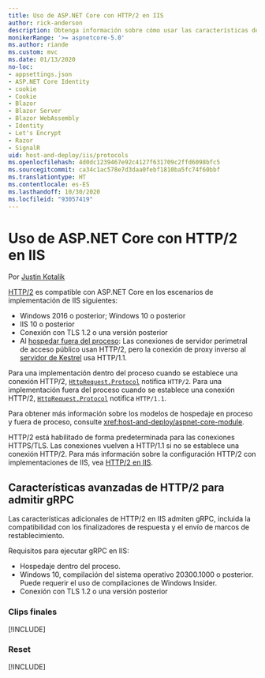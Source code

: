 ```yaml
---
title: Uso de ASP.NET Core con HTTP/2 en IIS
author: rick-anderson
description: Obtenga información sobre cómo usar las características de HTTP/2 con IIS.
monikerRange: '>= aspnetcore-5.0'
ms.author: riande
ms.custom: mvc
ms.date: 01/13/2020
no-loc:
- appsettings.json
- ASP.NET Core Identity
- cookie
- Cookie
- Blazor
- Blazor Server
- Blazor WebAssembly
- Identity
- Let's Encrypt
- Razor
- SignalR
uid: host-and-deploy/iis/protocols
ms.openlocfilehash: 4d0dc1239467e92c4127f631709c2ffd6098bfc5
ms.sourcegitcommit: ca34c1ac578e7d3daa0febf1810ba5fc74f60bbf
ms.translationtype: HT
ms.contentlocale: es-ES
ms.lasthandoff: 10/30/2020
ms.locfileid: "93057419"
---
```

# <a name="use-aspnet-core-with-http2-on-iis"></a>Uso de ASP.NET Core con HTTP/2 en IIS

Por [Justin Kotalik](https://github.com/jkotalik)

[HTTP/2](https://httpwg.org/specs/rfc7540.html) es compatible con ASP.NET Core en los escenarios de implementación de IIS siguientes:

* Windows 2016 o posterior; Windows 10 o posterior
* IIS 10 o posterior
* Conexión con TLS 1.2 o una versión posterior
* Al [hospedar fuera del proceso](xref:host-and-deploy/iis/index#out-of-process-hosting-model): Las conexiones de servidor perimetral de acceso público usan HTTP/2, pero la conexión de proxy inverso al [servidor de Kestrel](xref:fundamentals/servers/kestrel) usa HTTP/1.1.

Para una implementación dentro del proceso cuando se establece una conexión HTTP/2, [`HttpRequest.Protocol`](xref:Microsoft.AspNetCore.Http.HttpRequest.Protocol*) notifica `HTTP/2`. Para una implementación fuera del proceso cuando se establece una conexión HTTP/2, [`HttpRequest.Protocol`](xref:Microsoft.AspNetCore.Http.HttpRequest.Protocol*) notifica `HTTP/1.1`.

Para obtener más información sobre los modelos de hospedaje en proceso y fuera de proceso, consulte <xref:host-and-deploy/aspnet-core-module>.

HTTP/2 está habilitado de forma predeterminada para las conexiones HTTPS/TLS. Las conexiones vuelven a HTTP/1.1 si no se establece una conexión HTTP/2. Para más información sobre la configuración HTTP/2 con implementaciones de IIS, vea [HTTP/2 en IIS](/iis/get-started/whats-new-in-iis-10/http2-on-iis).

## <a name="advanced-http2-features-to-support-grpc"></a>Características avanzadas de HTTP/2 para admitir gRPC

Las características adicionales de HTTP/2 en IIS admiten gRPC, incluida la compatibilidad con los finalizadores de respuesta y el envío de marcos de restablecimiento.

Requisitos para ejecutar gRPC en IIS:

* Hospedaje dentro del proceso.
* Windows 10, compilación del sistema operativo 20300.1000 o posterior. Puede requerir el uso de compilaciones de Windows Insider.
* Conexión con TLS 1.2 o una versión posterior

### <a name="trailers"></a>Clips finales

[!INCLUDE[](~/includes/trailers.md)]

### <a name="reset"></a>Reset

[!INCLUDE[](~/includes/reset.md)]
